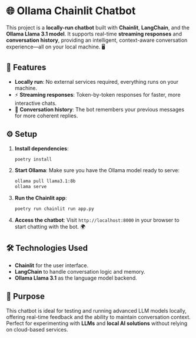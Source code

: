 # 🌐 **Ollama Chainlit Chatbot**

This project is a **locally-run chatbot** built with **Chainlit**, **LangChain**, and the **Ollama Llama 3.1 model**. It supports real-time **streaming responses** and **conversation history**, providing an intelligent, context-aware conversation experience—all on your local machine. 🖥️

## 🚀 **Features**
- **Locally run**: No external services required, everything runs on your machine.
- ⚡ **Streaming responses**: Token-by-token responses for faster, more interactive chats.
- 💬 **Conversation history**: The bot remembers your previous messages for more coherent replies.

## ⚙️ **Setup**

1. **Install dependencies**:
   ```bash
   poetry install
   ```

2. **Start Ollama**:
   Make sure you have the Ollama model ready to serve:
   ```bash
   ollama pull llama3.1:8b
   ollama serve
   ```

3. **Run the Chainlit app**:
   ```bash
   poetry run chainlit run app.py
   ```

4. **Access the chatbot**:
   Visit `http://localhost:8000` in your browser to start chatting with the bot. 🌍

## 🛠️ **Technologies Used**
- **Chainlit** for the user interface.
- **LangChain** to handle conversation logic and memory.
- **Ollama Llama 3.1** as the language model backend.

## 🎯 **Purpose**
This chatbot is ideal for testing and running advanced LLM models locally, offering real-time feedback and the ability to maintain conversation context. Perfect for experimenting with **LLMs** and **local AI solutions** without relying on cloud-based services.